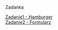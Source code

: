 Zadanka

[Zadanie1 - Hamburger](https://frodzislaw.github.io/Hamburger/zad1/)<br/>
[Zadanie2 - Formularz](https://frodzislaw.github.io/Hamburger/zad2/)